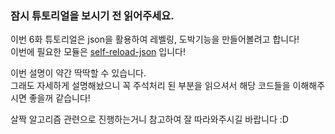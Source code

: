 ### 잠시 튜토리얼을 보시기 전 읽어주세요.

이번 6화 튜토리얼은 json을 활용하여 레벨링, 도박기능을 만들어볼려고 합니다!   
이번에 필요한 모듈은 [self-reload-json](https://www.npmjs.com/package/self-reload-json) 입니다!   

이번 설명이 약간 딱딱할 수 있습니다.   
그래도 자세하게 설명해놨으니 꼭 주석처리 된 부분을 읽으셔서 해당 코드들을 이해해주시면 좋을꺼 같습니다!

살짝 알고리즘 관련으로 진행하는거니 참고하여 잘 따라와주시길 바랍니다 :D   
